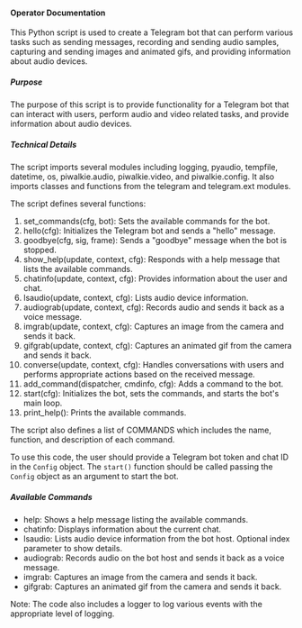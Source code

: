 #### Operator Documentation

This Python script is used to create a Telegram bot that can perform various tasks such as sending messages, recording and sending audio samples, capturing and sending images and animated gifs, and providing information about audio devices. 

##### Purpose
The purpose of this script is to provide functionality for a Telegram bot that can interact with users, perform audio and video related tasks, and provide information about audio devices.

##### Technical Details
The script imports several modules including logging, pyaudio, tempfile, datetime, os, piwalkie.audio, piwalkie.video, and piwalkie.config. It also imports classes and functions from the telegram and telegram.ext modules.

The script defines several functions:
1. set_commands(cfg, bot): Sets the available commands for the bot.
2. hello(cfg): Initializes the Telegram bot and sends a "hello" message.
3. goodbye(cfg, sig, frame): Sends a "goodbye" message when the bot is stopped.
4. show_help(update, context, cfg): Responds with a help message that lists the available commands.
5. chatinfo(update, context, cfg): Provides information about the user and chat.
6. lsaudio(update, context, cfg): Lists audio device information.
7. audiograb(update, context, cfg): Records audio and sends it back as a voice message.
8. imgrab(update, context, cfg): Captures an image from the camera and sends it back.
9. gifgrab(update, context, cfg): Captures an animated gif from the camera and sends it back.
10. converse(update, context, cfg): Handles conversations with users and performs appropriate actions based on the received message.
11. add_command(dispatcher, cmdinfo, cfg): Adds a command to the bot.
12. start(cfg): Initializes the bot, sets the commands, and starts the bot's main loop.
13. print_help(): Prints the available commands.

The script also defines a list of COMMANDS which includes the name, function, and description of each command.

To use this code, the user should provide a Telegram bot token and chat ID in the `Config` object. The `start()` function should be called passing the `Config` object as an argument to start the bot.

##### Available Commands
- help: Shows a help message listing the available commands.
- chatinfo: Displays information about the current chat.
- lsaudio: Lists audio device information from the bot host. Optional index parameter to show details.
- audiograb: Records audio on the bot host and sends it back as a voice message.
- imgrab: Captures an image from the camera and sends it back.
- gifgrab: Captures an animated gif from the camera and sends it back.

Note: The code also includes a logger to log various events with the appropriate level of logging.